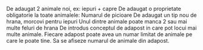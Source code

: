 
De adaugat 2 animale noi, ex: iepuri + capre
De adaugat o proprietate obligatorie la toate animalele: Numarul de picioare
De adaugat un tip nou de hrana, morcovi pentru iepuri
Unul dintre animale poate manca 2 sau mai multe feluri de hrana
De introdus conceptul de adapost in care pot locui mai multe animale. Fiecare adapost poate avea un numar limitat de animale pe care le poate tine. Sa se afiseze numarul de animale din adapost.
